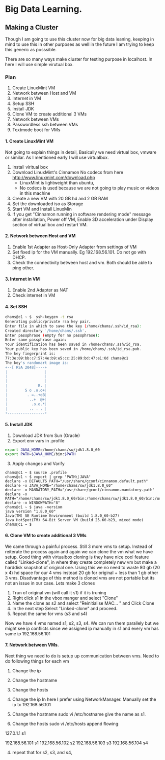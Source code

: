 # Big Data Learning.
## Making a Cluster
Though I am going to use this cluster now for big data leaning, keeping in mind to use this in other purposes as well in the future I am trying to keep this generic as posssible. 

There are so many ways make cluster for testing purpose in localhost. In here I will use simple virutual box.

### Plan
1. Create LinuxMint VM
2. Network between Host and VM
3. Internet in VM
4. Setup SSH
5. Install JDK
6. Clone VM to create additional 3 VMs
7. Network between VMs
8. Passwordless ssh between VMs
9. Textmode boot for VMs


#### 1. Create LinuxMint VM
Not going to explain things in detail, Basically we need virtual box, vmware or similar. As I mentioned early I will use virtualbox.

1. Install viritual box
2. Download LinuxMint's Cinnamon No codecs from here http://www.linuxmint.com/download.php
   * LinuxMint is lightweight than ubuntu, 
   * No codecs is used because we are not going to play music or videos in this machine
3. Create a new VM with 20 GB hd and 2 GB RAM
4. Set the downloaded iso as Storage
5. Start VM and Install LinuxMin
6. If you get "Cinnamon running in software rendering mode" message after installation, Power off VM,  Enable 3D acceleration under Display section of virtual box and restart VM. 


#### 2. Network between Host and VM
1. Enable 1st Adapter as Host-Only Adapter from settings of VM
2. Set fixed ip for the VM manually. Eg 192.168.56.101. Do not go with DHCP.
3. Check the connectivity between host and vm. Both should be able to ping other.


#### 3. Internet in VM
1. Enable 2nd Adapter as NAT
2. Check internet in VM


#### 4. Set SSH
```sh
chams@c1 ~ $  ssh-keygen -t rsa
Generating public/private rsa key pair.
Enter file in which to save the key (/home/chams/.ssh/id_rsa): 
Created directory '/home/chams/.ssh'.
Enter passphrase (empty for no passphrase): 
Enter same passphrase again: 
Your identification has been saved in /home/chams/.ssh/id_rsa.
Your public key has been saved in /home/chams/.ssh/id_rsa.pub.
The key fingerprint is:
77:3e:09:bb:c7:57:4e:b9:e5:cc:25:89:bd:47:e1:0d chams@c1
The key's randomart image is:
+--[ RSA 2048]----+
|                 |
|                 |
|                 |
|              E. |
|        S o .o.o+|
|         . =..+oB|
|          ..+  @+|
|           .o.o.*|
|          .. . . |
+-----------------+
```

 
#### 5. Install JDK
1. Download JDK from Sun (Oracle)
2. Export env vars in .profile
``` sh
export JAVA_HOME=/home/chams/sw/jdk1.8.0_60
export PATH=$JAVA_HOME/bin:$PATH
```
3. Apply changes and Varify
```ssh
chams@c1 ~ $ source .profile 
chams@c1 ~ $ export | grep 'PATH\|JAVA' 
declare -x DEFAULTS_PATH="/usr/share/gconf/cinnamon.default.path"
declare -x JAVA_HOME="/home/chams/sw/jdk1.8.0_60"
declare -x MANDATORY_PATH="/usr/share/gconf/cinnamon.mandatory.path"
declare -x PATH="/home/chams/sw/jdk1.8.0_60/bin:/home/chams/sw/jdk1.8.0_60/bin:/usr/local/sbin:/usr/local/bin:/usr/sbin:/usr/bin:/sbin:/bin:/usr/games:/usr/local/games"
declare -x WINDOWPATH="8"
chams@c1 ~ $ java -version
java version "1.8.0_60"
Java(TM) SE Runtime Environment (build 1.8.0_60-b27)
Java HotSpot(TM) 64-Bit Server VM (build 25.60-b23, mixed mode)
chams@c1 ~ $ 
```

#### 6. Clone VM to create additional 3 VMs
We came through a painful process. Still 3 more vms to setup. Instead of reiterate the process again and again we can clone the vm what we have setup.
Good thing with virtualbox cloning is they have nice cool feature called "Linked-clone", in where they create completely new vm but make a harddisk snapshot of original one.
Using this we no need to waste 80 gb (20 x 4) hd space for our 4 vms instead 20 gb for original + less than 1 gb other 3 vms.
Disadvantage of this method is cloned vms are not portable but its not an issue in our case. 
Lets make 3 clones

1. Trun of original vm (will call it s1) if it is truning
2. Right click s1 in the vbox manger and select "Clone"
3. Name the clone as s2 and select "Reinitialise MAC... " and Click Clone
4. In the next step Select "Linked-clone" and proceed. 
5. Repeat the same for vms (s3 and s4)

Now we have 4 vms named s1, s2, s3, s4. We can run them parallely but we might see ip conflicts since we assigned ip manually in s1 and every vm has same ip 192.168.56.101


#### 7. Network between VMs.
Next thing we need to do is setup up communication between vms. Need to do following things for each vm

1. Change the ip
2. Change the hostname
3. Change the hosts

1. Change the ip
  In here I prefer using NetworkManager. Manually set the ip to 192.168.56.101
  
2. Change the hostname
  sudo vi /etc/hostname
  give the name as s1.

3. Change the hosts
  sudo vi /etc/hosts
  append flowing

  127.0.1.1 		s1  

  192.168.56.101	s1
  192.168.56.102	s2
  192.168.56.103	s3
  192.168.56.104	s4

4. repeat that for s2, s3, and s4, 
